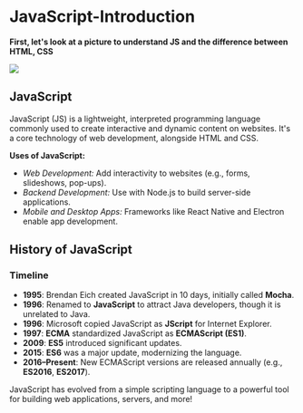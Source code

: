 # JavaScript-Introduction
**First, let's look at a picture to understand JS and the difference between HTML, CSS**


<img src="https://miro.medium.com/v2/resize:fit:800/1*4u3N6gec_QEVA_Yu2Tfi0w.jpeg">


## JavaScript
JavaScript (JS) is a lightweight, interpreted programming language commonly used to create interactive and dynamic content on websites. It's a core technology of web development, alongside HTML and CSS.

**Uses of JavaScript:**
* *Web Development:* Add interactivity to websites (e.g., forms, slideshows, pop-ups).
* *Backend Development:* Use with Node.js to build server-side applications.
* *Mobile and Desktop Apps:* Frameworks like React Native and Electron enable app development.


## History of JavaScript
### **Timeline**

- **1995**: Brendan Eich created JavaScript in 10 days, initially called **Mocha**.
- **1996**: Renamed to **JavaScript** to attract Java developers, though it is unrelated to Java.
- **1996**: Microsoft copied JavaScript as **JScript** for Internet Explorer.
- **1997**: **ECMA** standardized JavaScript as **ECMAScript (ES1)**.
- **2009**: **ES5** introduced significant updates.
- **2015**: **ES6** was a major update, modernizing the language.
- **2016–Present**: New ECMAScript versions are released annually (e.g., **ES2016**, **ES2017**).

JavaScript has evolved from a simple scripting language to a powerful tool for building web applications, servers, and more!
